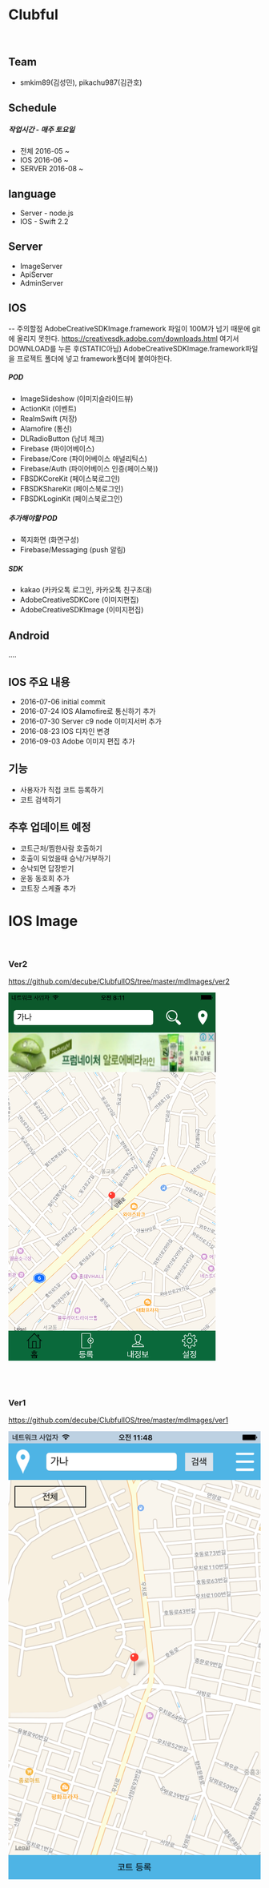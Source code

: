 
# Clubful

<br>

## Team

* smkim89(김성민), pikachu987(김관호)

## Schedule

##### 작업시간 - 매주 토요일

* 전체 2016-05 ~
* IOS 2016-06 ~
* SERVER 2016-08 ~

## language

* Server - node.js
* IOS - Swift 2.2

## Server

* ImageServer
* ApiServer
* AdminServer


## IOS

-- 주의할점
AdobeCreativeSDKImage.framework 파일이 100M가 넘기 때문에 git 에 올리지 못한다.
https://creativesdk.adobe.com/downloads.html 여기서 DOWNLOAD를 누른 후(STATIC아님)
AdobeCreativeSDKImage.framework파일을 프로젝트 폴더에 넣고 framework폴더에 붙여야한다.


##### POD

* ImageSlideshow (이미지슬라이드뷰)
* ActionKit (이벤트)
* RealmSwift (저장)
* Alamofire (통신)
* DLRadioButton (남녀 체크)
* Firebase (파이어베이스)
* Firebase/Core (파이어베이스 애널리틱스)
* Firebase/Auth (파이어베이스 인증(페이스북))
* FBSDKCoreKit (페이스북로그인)
* FBSDKShareKit (페이스북로그인)
* FBSDKLoginKit (페이스북로그인)

##### 추가해야할 POD

* 쪽지화면 (화면구성)
* Firebase/Messaging (push 알림)

##### SDK

* kakao (카카오톡 로그인, 카카오톡 친구초대)
* AdobeCreativeSDKCore (이미지편집)
* AdobeCreativeSDKImage (이미지편집)

## Android
....



## IOS 주요 내용
* 2016-07-06 initial commit
* 2016-07-24 IOS Alamofire로 통신하기 추가
* 2016-07-30 Server c9 node 이미지서버 추가
* 2016-08-23 IOS 디자인 변경
* 2016-09-03 Adobe 이미지 편집 추가


## 기능
* 사용자가 직접 코트 등록하기
* 코트 검색하기


## 추후 업데이트 예정
* 코트근처/찜한사람 호출하기
* 호출이 되었을때 승낙/거부하기
* 승낙되면 답장받기
* 운동 동호회 추가
* 코트장 스케쥴 추가






# IOS Image
<br>



### Ver2

https://github.com/decube/ClubfulIOS/tree/master/mdImages/ver2

![Alt text](./mdImages/ver2/01.png)

<br><br>



### Ver1

https://github.com/decube/ClubfulIOS/tree/master/mdImages/ver1

![Alt text](./mdImages/ver1/01.png)